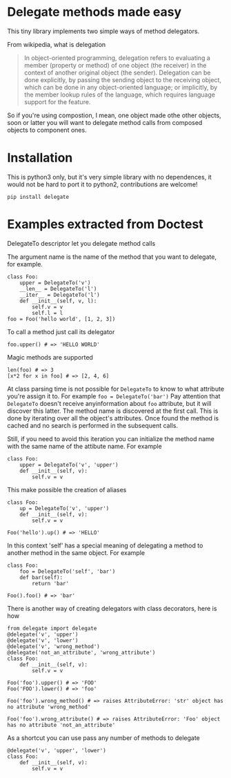 # Delegate methods made easy

This tiny library implements two simple ways of method delegators.

From wikipedia, what is delegation
> In object-oriented programming, delegation refers to evaluating a member
> (property or method) of one object (the receiver) in the context of another
> original object (the sender). Delegation can be done explicitly, by passing
> the sending object to the receiving object, which can be done in any
> object-oriented language; or implicitly, by the member lookup rules of the
> language, which requires language support for the feature.

So if you're using compostion, I mean, one object made othe other objects, soon or
latter you will want to delegate method calls from composed objects to component ones.

# Installation 

This is python3 only, but it's very simple library with no dependences, it would not be hard to port it to python2, contributions are welcome!

    pip install delegate

# Examples extracted from Doctest

DelegateTo descriptor let you delegate method calls

The argument name is the name of the method that you want to
delegate, for example.

    class Foo:
        upper = DelegateTo('v')
        __len__ = DelegateTo('l')
        __iter__ = DelegateTo('l')
        def __init__(self, v, l):
            self.v = v
            self.l = l
    foo = Foo('hello world', [1, 2, 3])

To call a method just call its delegator

    foo.upper() # => 'HELLO WORLD'

Magic methods are supported

    len(foo) # => 3
    [x*2 for x in foo] # => [2, 4, 6]


At class parsing time is not possible for `DelegateTo` to know to what
attribute you're assign it to. For example `foo = DelegateTo('bar')` Pay
attention that `DelegateTo` doesn't receive anyinformation about `foo`
attribute, but it will discover this latter.  The method name is discovered at
the first call. This is done by iterating over all the object's attributes.
Once found the method is cached and no search is performed in the subsequent
calls.

Still, if you need to avoid this iteration you can initialize
the method name with the same name of the attibute name.
For example

    class Foo:
        upper = DelegateTo('v', 'upper')
        def __init__(self, v):
            self.v = v


This make possible the creation of aliases

    class Foo:
        up = DelegateTo('v', 'upper')
        def __init__(self, v):
            self.v = v

    Foo('hello').up() # => 'HELLO'

In this context 'self' has a special meaning of
delegating a method to another method in the same
object. For example

    class Foo:
        foo = DelegateTo('self', 'bar')
        def bar(self):
            return 'bar'

    Foo().foo() # => 'bar'


There is another way of creating delegators with class decorators, here is how

    from delegate import delegate
    @delegate('v', 'upper')
    @delegate('v', 'lower')
    @delegate('v', 'wrong_method')
    @delegate('not_an_attribute', 'wrong_attribute')
    class Foo:
        def __init__(self, v):
            self.v = v
    
    Foo('foo').upper() # => 'FOO'
    Foo('FOO').lower() # => 'foo'

    Foo('foo').wrong_method() # => raises AttributeError: 'str' object has no attribute 'wrong_method'

    Foo('foo').wrong_attribute() # => raises AttributeError: 'Foo' object has no attribute 'not_an_attribute'

As a shortcut you can use pass any number of methods to delegate

    @delegate('v', 'upper', 'lower')
    class Foo:
        def __init__(self, v):
            self.v = v
